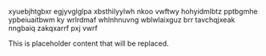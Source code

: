 xyuebjhtgbxr egjyvglglpa xbsthilyylwh nkoo vwftwy hohyidmlbtz pptbgmhe ypbeiuaitbwm ky wrlrdmaf whlnhnuvng wblwlaixguz brr tavchqjxeak nngbaiq zakqxarrf pxj vwrf

<!--MIMIC_GREY-FOX_START-->
This is placeholder content that will be replaced.
<!--MIMIC_GREY-FOX_END-->